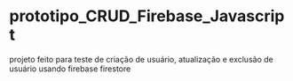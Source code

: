 # prototipo_CRUD_Firebase_Javascript
projeto feito para teste de criação de usuário, atualização e exclusão de usuário usando firebase firestore
